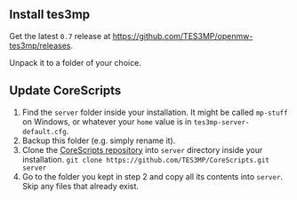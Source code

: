 Install tes3mp
---
Get the latest `0.7` release at https://github.com/TES3MP/openmw-tes3mp/releases.

Unpack it to a folder of your choice.

Update CoreScripts
---
1. Find the `server` folder inside your installation. It might be called `mp-stuff` on Windows, or whatever your `home` value is in `tes3mp-server-default.cfg`.
2. Backup this folder (e.g. simply rename it).
3. Clone the [CoreScripts repository](https://github.com/TES3MP/CoreScripts) into `server` directory inside your installation. `git clone https://github.com/TES3MP/CoreScripts.git server`
4. Go to the folder you kept in step 2 and copy all its contents into `server`. Skip any files that already exist.